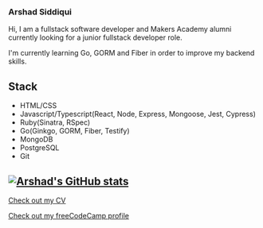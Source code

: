 ### Arshad Siddiqui

Hi, I am a fullstack software developer and Makers Academy alumni currently looking for a junior fullstack developer role.

I'm currently learning Go, GORM and Fiber in order to improve my backend skills.

## Stack

- HTML/CSS
- Javascript/Typescript(React, Node, Express, Mongoose, Jest, Cypress)
- Ruby(Sinatra, RSpec)
- Go(Ginkgo, GORM, Fiber, Testify)
- MongoDB
- PostgreSQL
- Git

[![Arshad's GitHub stats](https://github-readme-stats.vercel.app/api?username=Arshad-Siddiqui)](https://github.com/anuraghazra/github-readme-stats)
---

[Check out my CV](https://github.com/Arshad-Siddiqui/CV)

[Check out my freeCodeCamp profile](https://www.freecodecamp.org/fcc08880e59-4231-4f99-bf06-8539d6ff8655)
